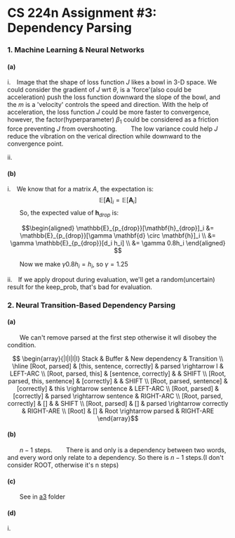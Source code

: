 # CS 224n Assignment #3: Dependency Parsing

### 1. Machine Learning & Neural Networks

#### (a)

<!-- **i** We all konw that as our parameter $\theta$ closing to the convex minima, the gradient of loss function wrt $\theta$ will be smaller, when our loss func hits the best solution, $\nabla_\theta{J}$ may become 0. So in the update method,  -->
$\mathrm{i.}$&emsp;Image that the shape of loss function $J$ likes a bowl in 3-D space. We could consider the gradient of $J$ wrt $\theta$, is a 'force'(also could be acceleration) push the loss function downward the slope of the bowl, and the $m$ is a 'velocity' controls the speed and direction. With the help of acceleration, the loss function $J$ could be more faster to convergence, however, the factor(hyperparameter) $\beta_1$ could be considered as a friction force preventing $J$ from overshooting.
&emsp;&emsp;The low variance could help $J$ reduce the vibration on the verical direction while downward to the convergence point.

$\mathrm{ii.}$&emsp;

#### (b)

$\mathrm{i.}$&emsp;We know that for a matrix $A$, the expectation is:
$$\mathbb{E}[\mathbf{A}]_i = \mathbb{E}[\mathbf{A}_i]$$
&emsp;&emsp;So, the expected value of $\mathbf{h}_{drop}$ is:

$$\begin{aligned}
    \mathbb{E}_{p_{drop}}[\mathbf{h}_{drop}]_i &= \mathbb{E}_{p_{drop}}[\gamma \mathbf{d} \circ \mathbf{h}]_i \\
    &= \gamma \mathbb{E}_{p_{drop}}[d_i h_i] \\
    &= \gamma 0.8h_i
\end{aligned} $$

&emsp;&emsp;Now we make $\gamma 0.8h_i = h_i$, so $\gamma = 1.25$

$\mathrm{ii.}$&emsp;If we apply dropout during evaluation, we'll get a random(uncertain) result for the keep_prob, that's bad for evaluation.

### 2. Neural Transition-Based Dependency Parsing

#### (a)

<!-- $$
\begin{array}{|l|l|l|l} Stack & Buffer & New dependency & Transition \\
\hline
[Root] & [this, sentence, correctly] & ROOT \rightarrow pased & RIGHT-ARC \\
[Root, this] & [sentence, correctly] &  & SHIFT \\
[Root, this, sentence] & [correctly] &  & SHIFT \\
[Root, sentence] & [correctly] & sentence \rightarrow this & LEST-ARC \\SHIFT \\
\end{array}$$ -->

&emsp;&emsp;We can't remove parsed at the first step otherwise it wll disobey the condition.

$$
\begin{array}{|l|l|l|l} Stack & Buffer & New dependency & Transition \\
\hline
[Root, parsed] & [this, sentence, correctly] & parsed \rightarrow I & LEFT-ARC \\
[Root, parsed, this] & [sentence, correctly] &   & SHIFT \\
[Root, parsed, this, sentence] & [correctly] &   & SHIFT \\
[Root, parsed, sentence] & [correctly] & this \rightarrow sentence & LEFT-ARC \\
[Root, parsed] & [correctly] & parsed \rightarrow sentence & RIGHT-ARC \\
[Root, parsed, correctly] & [] & & SHIFT \\
[Root, parsed] & [] & parsed \rightarrow correctly & RIGHT-ARE \\
[Root] & [] & Root \rightarrow parsed & RIGHT-ARE
\end{array}$$

#### (b)

&emsp;&emsp;$n-1$ steps.
&emsp;&emsp;There is and only is a dependency between two words, and every word only relate to a dependency. So there is $n-1$ steps.(I don't consider ROOT, otherwise it's n steps)

#### (c)

&emsp;&emsp;See in [a3](a3) folder

#### (d)

$\mathrm{i.}$&emsp;